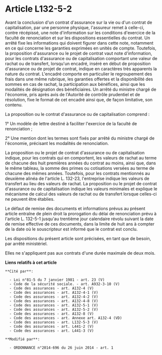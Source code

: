 # Article L132-5-2

Avant la conclusion d'un contrat d'assurance sur la vie ou d'un contrat de capitalisation, par une personne physique,
l'assureur remet à celle-ci, contre récépissé, une note d'information sur les conditions d'exercice de la faculté de
renonciation et sur les dispositions essentielles du contrat. Un arrêté fixe les informations qui doivent figurer dans cette
note, notamment en ce qui concerne les garanties exprimées en unités de compte. Toutefois, la proposition d'assurance ou le
projet de contrat vaut note d'information, pour les   contrats d'assurance ou de capitalisation comportant une valeur de
rachat ou de transfert, lorsqu'un encadré, inséré en début de proposition d'assurance ou de projet de contrat, indique en
caractères très apparents la nature du contrat. L'encadré comporte en particulier le regroupement des frais dans une même
rubrique, les garanties offertes et la disponibilité des sommes en cas de rachat, la participation aux bénéfices, ainsi que
les modalités de désignation des bénéficiaires. Un arrêté du ministre chargé de l'économie, pris après avis de l'Autorité de
contrôle prudentiel et de résolution, fixe le format de cet encadré ainsi que, de façon limitative, son contenu. 

La proposition ou le contrat d'assurance ou de capitalisation comprend : 

1° Un modèle de lettre destiné à faciliter l'exercice de la faculté de renonciation ; 

2° Une mention dont les termes sont fixés par arrêté du ministre chargé de l'économie, précisant les modalités de
renonciation. 

La proposition ou le projet de contrat d'assurance ou de capitalisation indique, pour les contrats qui en comportent, les
valeurs de rachat au terme de chacune des huit premières années du contrat au moins, ainsi que, dans le même tableau, la
somme des primes ou cotisations versées au terme de chacune des mêmes années. Toutefois, pour les contrats mentionnés au
deuxième alinéa de l'article L. 132-23, l'entreprise indique les valeurs de transfert au lieu des valeurs de rachat. La
proposition ou le projet de contrat d'assurance ou de capitalisation indique les valeurs minimales et explique le mécanisme
de calcul des valeurs de rachat ou de transfert lorsque celles-ci ne peuvent être établies. 

Le défaut de remise des documents et informations prévus au présent article entraîne de plein droit la prorogation du délai
de renonciation prévu à l'article L. 132-5-1 jusqu'au trentième jour calendaire révolu suivant la date de remise effective de
ces documents, dans la limite de huit ans à compter de la date où le souscripteur est informé que le contrat est conclu. 

Les dispositions du présent article sont précisées, en tant que de besoin, par arrêté ministériel. 

Elles ne s'appliquent pas aux contrats d'une durée maximale de deux mois.

**Liens relatifs à cet article**

	**Cité par**:

	  - Loi n°81-5 du 7 janvier 1981 - art. 23 (V)
	  - Code de la sécurité sociale. - art. A932-3-10 (V)
	  - Code des assurances - art. A132-4 (V)
	  - Code des assurances - art. A132-4-1 (V)
	  - Code des assurances - art. A132-4-2 (V)
	  - Code des assurances - art. A132-4-8 (V)
	  - Code des assurances - art. A132-5-1 (V)
	  - Code des assurances - art. A132-5-2 (V)
	  - Code des assurances - art. A132-8 (V)
	  - Code des assurances - art. Annexe art. A132-4 (VD)
	  - Code des assurances - art. L132-5-3 (V)
	  - Code des assurances - art. L441-2 (V)
	  - Code des assurances - art. L441-3 (V)

	**Modifié par**:

	  - ORDONNANCE n°2014-696 du 26 juin 2014 - art. 1
